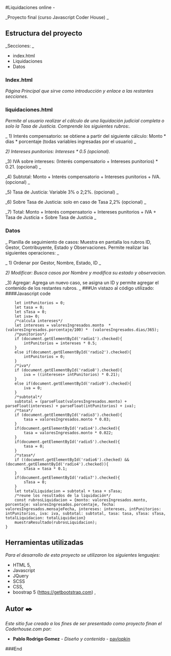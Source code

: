 #Liquidaciones online - 

_Proyecto final (curso Javascript Coder House) _

## Estructura del proyecto 

_Secciones: _

* index.html
* Liquidaciones
* Datos

### Index.html
_Página Principal que sirve como introducción y enlace a las restantes secciones._

### liquidaciones.html
_Permite al usuario realizar el cálculo de una liquidación judicial completa o solo la Tasa de Justicia. Comprende los siguientes rubros:._

_ 1) Interés compensatorio: se obtiene a partir del siguiente cálculo: Monto * dias * porcentaje (todas variables ingresadas por el usuario) _

_2) Intereses punitorios: Intereses * 0.5 (opcional)._ 

_3) IVA sobre intereses: (Interés compensatorio + Intereses punitorios) * 0.21. (opcional) _ 

_4) Subtotal: Monto + Interés compensatorio + Intereses punitorios + IVA. (opcional) _

_5) Tasa de Justicia: Variable 3% o 2;2%. (opcional) _

_6) Sobre Tasa de Justicia: solo en caso de Tasa 2,2% (opcional) _

_7) Total: Monto + Interés compensatorio + Intereses punitorios + IVA + Tasa de Justicia + Sobre Tasa de Justicia _

### Datos
_ Planilla de seguimiento de casos: Muestra en pantalla los rubros ID, Gestor, Contribuyente, Estado y Observaciones. Permite realizar las siguientes operaciones: _

_ 1) Ordenar por Gestor, Nombre, Estado, ID _

_2) Modificar: Busca casos por Nombre y modifica su estado y observacion._ 

_3) Agregar: Agrega un nuevo caso, se asigna un ID y permite agregar el contenido de los restantes rubros.
_
###Un vistazo al código utilizado:
####Javascript code

```function calculaLiquidacion(valoresIngresados){ 
    let intPunitorios = 0;
    let tasa = 0;
    let sTasa = 0;
    let iva= 0;
    /*calcula intereses*/
    let intereses = valoresIngresados.monto  * (valoresIngresados.porcentaje/100) *  (valoresIngresados.dias/365);
    /*punitorios*/
    if (document.getElementById('radio1').checked){
        intPunitorios = intereses * 0.5;
    }
    else if(document.getElementById('radio2').checked){
        intPunitorios = 0;
    }
    /*iva*/
    if (document.getElementById('radio8').checked){   
        iva = ((intereses+ intPunitorios) * 0.21);
    }
    else if(document.getElementById('radio9').checked){
        iva = 0;
    }
    /*subtotal*/
    subtotal = (parseFloat(valoresIngresados.monto) + parseFloat(intereses) + parseFloat(intPunitorios) + iva);
    /*tasa*/
    if (document.getElementById('radio3').checked){
        tasa = valoresIngresados.monto * 0.03;
    }
    if(document.getElementById('radio4').checked){
        tasa = valoresIngresados.monto * 0.022;
    }
    if(document.getElementById('radio5').checked){
        tasa = 0;  
    }  
    /*stasa*/
    if ((document.getElementById('radio6').checked) && (document.getElementById('radio4').checked)){
        sTasa = tasa * 0.1;
    }
    if(document.getElementById('radio7').checked){
        sTasa = 0;
    }
    let totalLiquidacion = subtotal + tasa + sTasa;
    /*reune los resultados de la liquidación*/
    const rubrosLiquidacion = {monto: valoresIngresados.monto, porcentaje: valoresIngresados.porcentaje, fecha: valoresIngresados.mensajeFecha, intereses: intereses, intPunitorios: intPunitorios, iva: iva, subtotal: subtotal, tasa: tasa, sTasa: sTasa, totalLiquidacion: totalLiquidacion}
    muestraResultado(rubrosLiquidacion);
}
```
## Herramientas utilizadas 

_Para el desarrollo de esta proyecto se utilizaron los siguientes lenguajes:_
* HTML 5,
* Javascript
* JQuery
*	SCSS
* CSS,
* boostrap 5 (https://getbootstrap.com) ,

## Autor ✒️

_Este sitio fue creado a los fines de ser presentado como proyecto finan el Coderhouse.com por:_

* **Pablo Rodrigo Gomez** - *Diseño y contenido* - [pavlopkin](https://github.com/pavlopkin)


###End
